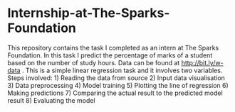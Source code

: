 # Internship-at-The-Sparks-Foundation
This repository contains the task I completed as an intern at The Sparks Foundation.
In this task I predict the percentage of marks of a student based on the number of study hours.
Data can be found at http://bit.ly/w-data .
This is a simple linear regression task and it involves two variables.
Steps involved: 1) Reading the data from source
                2) Input data visualisation
                3) Data preprocessing
                4) Model training
                5) Plotting the line of regression
                6) Making predictions
                7) Comparing the actual result to the predicted model result
                8) Evaluating the model
             
